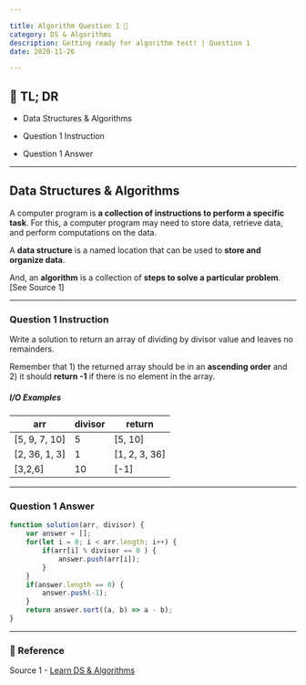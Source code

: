 ```yaml
---

title: Algorithm Question 1 🧬
category: DS & Algorithms
description: Getting ready for algorithm test! | Question 1
date: 2020-11-26

---
```


## 🤦 TL; DR

- Data Structures & Algorithms
  
- Question 1 Instruction
  
- Question 1 Answer

---

## Data Structures & Algorithms

A computer program is **a collection of instructions to perform a specific task**. For this, a computer program may need to store data, retrieve data, and perform computations on the data.

A **data structure** is a named location that can be used to **store and organize data**. 

And, an **algorithm** is a collection of **steps to solve a particular problem**. \[See Source 1]

---

### Question 1 Instruction

Write a solution to return an array of dividing by divisor value and leaves no remainders.

Remember that 1) the returned array should be in an **ascending order** and 2) it should **return -1** if there is no element in the array.

##### I/O Examples

| arr           | divisor | return        |
| ------------- | ------- | ------------- |
| \[5, 9, 7, 10] | 5       | \[5, 10]       |
| \[2, 36, 1, 3] | 1       | \[1, 2, 3, 36] |
| \[3,2,6]       | 10      | \[-1]          |

---

### Question 1 Answer

```javascript
function solution(arr, divisor) {
    var answer = [];
    for(let i = 0; i < arr.length; i++) {
        if(arr[i] % divisor == 0 ) {
            answer.push(arr[i]);
        }
    }
    if(answer.length == 0) {
        answer.push(-1);
    }
    return answer.sort((a, b) => a - b);
}
```

---

### 🔗 Reference

Source 1 - [Learn DS & Algorithms](https://www.programiz.com/dsa)
